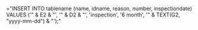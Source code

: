 ="INSERT INTO tablename (name, idname, reason, number, inspectiondate) VALUES ('" & E2 & "', '" & D2 & "', 'inspection', '6 month', '" & TEXT(G2, "yyyy-mm-dd") & "');"